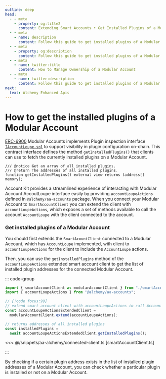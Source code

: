 ```yaml
---
outline: deep
head:
  - - meta
    - property: og:title2
      content: Extending Smart Accounts • Get Installed Plugins of a Modular Account
  - - meta
    - name: description
      content: Follow this guide to get installed plugins of a Modular Account with Account Kit, a vertically integrated stack for building apps that support ERC-4337 and ERC-6900.
  - - meta
    - property: og:description
      content: Follow this guide to get installed plugins of a Modular Account with Account Kit, a vertically integrated stack for building apps that support ERC-4337 and ERC-6900.
  - - meta
    - name: twitter:title
      content: How to Manage Ownership of a Modular Account
  - - meta
    - name: twitter:description
      content: Follow this guide to get installed plugins of a Modular Account with Account Kit, a vertically integrated stack for building apps that support ERC-4337 and ERC-6900.
next:
  text: Alchemy Enhanced Apis
---
```


# How to get the installed plugins of a Modular Account

[ERC-6900](https://eips.ethereum.org/EIPS/eip-6900) Modular Accounts implements Plugin inspection interface [`IAccountLoupe.sol`](https://eips.ethereum.org/EIPS/eip-6900#iaccountloupesol) to support visibility in plugin configuration on-chain. This contract interface defines the method `getInstalledPlugins()` that clients can use to fetch the currently installed plugins on a Modular Account.

```solidity
/// @notice Get an array of all installed plugins.
/// @return The addresses of all installed plugins.
function getInstalledPlugins() external view returns (address[] memory);
```

Account Kit provides a streamlined experience of interacting with Modular Account AccoutLoupe interface easily by providing `accountLoupeActions` defined in `@alchemy/aa-accounts` package. When you connect your Modular Account to `SmartAccountClient` you can extend the client with `accountLoupeActions`, which exposes a set of methods available to call the account `AccountLoupe` with the client connected to the account.

### Get installed plugins of a Modular Account

You should first extends the `SmartAcountClient` connected to a Modular Account, which has `AccountLoupe` implemented, with client to `accountLoupeActions` for the client to include the `AccountLoupe` actions.

Then, you can use the `getInstalledPlugins` method of the `accountLoupeActions` extended smart account client to get the list of installed plugin addresses for the connected Modular Account.

::: code-group

```ts [example.ts]
import { smartAccountClient as modularAccountClient } from "./smartAccountClient";
import { accountLoupeActions } from "@alchemy/aa-accounts";

// [!code focus:99]
// extend smart account client with accountLoupeActions to call AccountLoupe methods
const accountLoupeActionsExtendedClient =
  modularAccountClient.extend(accountLoupeActions);

// returns addresses of all installed plugins
const installedPlugins =
  await accountLoupeActionsExtendedClient.getInstalledPlugins();
```

<<< @/snippets/aa-alchemy/connected-client.ts [smartAccountClient.ts]

:::

By checking if a certain plugin address exists in the list of installed plugin addresses of a Modular Account, you can check whether a particular plugin is installed or not on a Modular Account.
